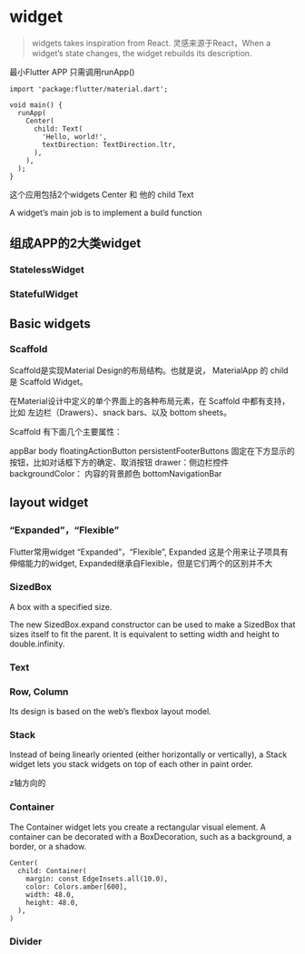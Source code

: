 # widget

> widgets takes inspiration from React. 灵感来源于React，When a widget’s state changes, the widget rebuilds its description.

最小Flutter APP 只需调用runApp\(\)

```text
import 'package:flutter/material.dart';

void main() {
  runApp(
    Center(
      child: Text(
        'Hello, world!',
        textDirection: TextDirection.ltr,
      ),
    ),
  );
}
```

这个应用包括2个widgets Center 和 他的 child Text

A widget’s main job is to implement a build function

## 组成APP的2大类widget

### StatelessWidget

### StatefulWidget

## Basic widgets

### Scaffold

Scaffold是实现Material Design的布局结构。也就是说， MaterialApp 的 child 是 Scaffold Widget。

在Material设计中定义的单个界面上的各种布局元素，在 Scaffold 中都有支持，比如 左边栏（Drawers）、snack bars、以及 bottom sheets。

Scaffold 有下面几个主要属性：

appBar body floatingActionButton persistentFooterButtons 固定在下方显示的按钮，比如对话框下方的确定、取消按钮 drawer：侧边栏控件 backgroundColor： 内容的背景颜色 bottomNavigationBar

## layout widget

### “Expanded”，“Flexible”

Flutter常用widget “Expanded”，“Flexible”, Expanded 这是个用来让子项具有伸缩能力的widget, Expanded继承自Flexible，但是它们两个的区别并不大

### SizedBox

A box with a specified size.

The new SizedBox.expand constructor can be used to make a SizedBox that sizes itself to fit the parent. It is equivalent to setting width and height to double.infinity.

### Text

### Row, Column

Its design is based on the web’s flexbox layout model.

### Stack

Instead of being linearly oriented \(either horizontally or vertically\), a Stack widget lets you stack widgets on top of each other in paint order.

z轴方向的

### Container

The Container widget lets you create a rectangular visual element. A container can be decorated with a BoxDecoration, such as a background, a border, or a shadow.

```text
Center(
  child: Container(
    margin: const EdgeInsets.all(10.0),
    color: Colors.amber[600],
    width: 48.0,
    height: 48.0,
  ),
)
```

### Divider

